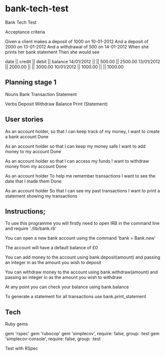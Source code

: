 # bank-tech-test

Bank Tech Test

Acceptance criteria

Given a client makes a deposit of 1000 on 10-01-2012
And a deposit of 2000 on 13-01-2012
And a withdrawal of 500 on 14-01-2012
When she prints her bank statement
Then she would see

date || credit || debit || balance
14/01/2012 || || 500.00 || 2500.00
13/01/2012 || 2000.00 || || 3000.00
10/01/2012 || 1000.00 || || 1000.00

Planning stage 1
----------------
Nouns
  Bank
  Transaction
  Statement

Verbs
  Deposit
  Withdraw
  Balance
  Print (Statement)

User stories
--------------
As an account holder,
so that I can keep track of my money,
I want to create a bank account
  Done


As an account holder
so that I can keep my money safe
I want to add money to my account
    Done

As an account holder
so that I can access my funds
I want to withdraw money from my account
  Done

As an account holder
To help me remember transactions
I want to see the date that I made them
  Done

As an account holder
So that I can see my past transactions
I want to print a statement showing my transactions

Instructions;
-------------

To use this programme you will firstly need to open IRB in the command line and require './lib/bank.rb'

You can open a new bank account using the command 'bank = Bank.new'

The account will have a default balance of £0

You can add money to the account using bank.deposit(amount) and passing an integer in as the amount you wish to deposit

You can withdraw money to the account using bank.withdraw(amount) and passing an integer in as the amount you wish to withdraw

At any point you can check your balance using bank.balance

To generate a statement for all transactions use bank.print_statement

Tech
-----------
Ruby gems

gem 'rspec'
gem 'rubocop'
gem 'simplecov', require: false, group: :test
gem 'simplecov-console', require: false, group: :test

Test with RSpec
